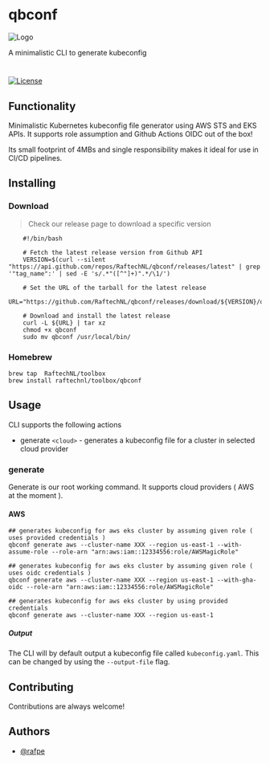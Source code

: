 # qbconf

![Logo](https://img.raftech.nl/logo-qbconf.png)

A minimalistic CLI to generate kubeconfig 

#
[![License](https://img.shields.io/github/license/raftechnl/terrafile)](./LICENSE)


## Functionality

Minimalistic Kubernetes kubeconfig file generator using AWS STS and EKS APIs. It supports role assumption and Github Actions OIDC out of the box! 

Its small footprint of 4MBs and single responsibility makes it ideal for use in CI/CD pipelines.

## Installing

### Download
> Check our release page to download a specific version

```shell
    #!/bin/bash

    # Fetch the latest release version from Github API
    VERSION=$(curl --silent "https://api.github.com/repos/RaftechNL/qbconf/releases/latest" | grep '"tag_name":' | sed -E 's/.*"([^"]+)".*/\1/')

    # Set the URL of the tarball for the latest release
    URL="https://github.com/RaftechNL/qbconf/releases/download/${VERSION}/qbconf_${VERSION}_darwin_x86_64.tar.gz"

    # Download and install the latest release
    curl -L ${URL} | tar xz
    chmod +x qbconf
    sudo mv qbconf /usr/local/bin/
```

### Homebrew
```shell
brew tap  RaftechNL/toolbox
brew install raftechnl/toolbox/qbconf
```

## Usage
CLI supports the following actions
* generate `<cloud>` - generates a kubeconfig file for a cluster in selected cloud provider

### generate
Generate is our root working command. It supports cloud providers ( AWS at the moment ).

#### AWS 
```
## generates kubeconfig for aws eks cluster by assuming given role ( uses provided credentials )
qbconf generate aws --cluster-name XXX --region us-east-1 --with-assume-role --role-arn "arn:aws:iam::12334556:role/AWSMagicRole"

## generates kubeconfig for aws eks cluster by assuming given role ( uses oidc credentials )
qbconf generate aws --cluster-name XXX --region us-east-1 --with-gha-oidc --role-arn "arn:aws:iam::12334556:role/AWSMagicRole"

## generates kubeconfig for aws eks cluster by using provided credentials
qbconf generate aws --cluster-name XXX --region us-east-1 
```

##### Output
The CLI will by default output a kubeconfig file called `kubeconfig.yaml`. This can be changed by using the `--output-file` flag.

## Contributing

Contributions are always welcome!


## Authors

- [@rafpe](https://www.github.com/rafpe)
